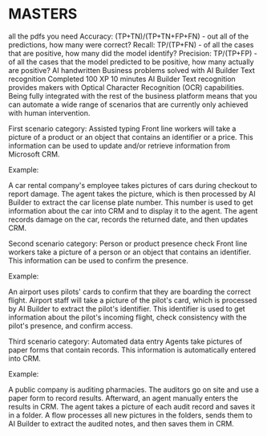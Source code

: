 # MASTERS
all the pdfs you need
Accuracy: (TP+TN)/(TP+TN+FP+FN) - out all of the predictions, how many were correct?
Recall: TP/(TP+FN) - of all the cases that are positive, how many did the model identify?
Precision: TP/(TP+FP) - of all the cases that the model predicted to be positive, how many actually are positive?
AI handwritten
Business problems solved with AI Builder Text recognition
Completed
100 XP
10 minutes
AI Builder Text recognition provides makers with Optical Character Recognition (OCR) capabilities. Being fully integrated with the rest of the business platform means that you can automate a wide range of scenarios that are currently only achieved with human intervention.

First scenario category: Assisted typing
Front line workers will take a picture of a product or an object that contains an identifier or a price. This information can be used to update and/or retrieve information from Microsoft CRM.

Example:

A car rental company's employee takes pictures of cars during checkout to report damage. The agent takes the picture, which is then processed by AI Builder to extract the car license plate number. This number is used to get information about the car into CRM and to display it to the agent. The agent records damage on the car, records the returned date, and then updates CRM.

Second scenario category: Person or product presence check
Front line workers take a picture of a person or an object that contains an identifier. This information can be used to confirm the presence.

Example:

An airport uses pilots' cards to confirm that they are boarding the correct flight. Airport staff will take a picture of the pilot's card, which is processed by AI Builder to extract the pilot's identifier. This identifier is used to get information about the pilot's incoming flight, check consistency with the pilot's presence, and confirm access.

Third scenario category: Automated data entry
Agents take pictures of paper forms that contain records. This information is automatically entered into CRM.

Example:

A public company is auditing pharmacies. The auditors go on site and use a paper form to record results. Afterward, an agent manually enters the results in CRM. The agent takes a picture of each audit record and saves it in a folder. A flow processes all new pictures in the folders, sends them to AI Builder to extract the audited notes, and then saves them in CRM.
